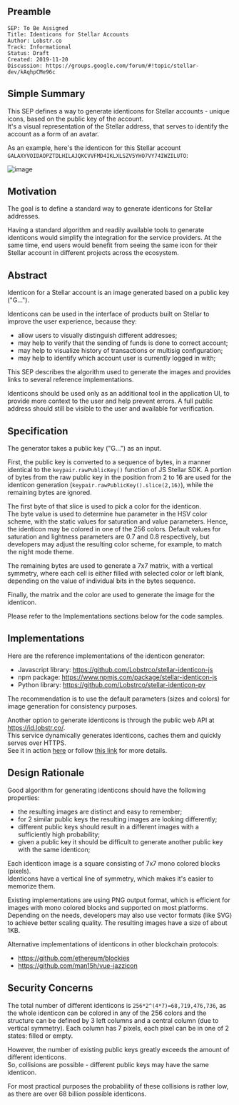 ## Preamble

```
SEP: To Be Assigned
Title: Identicons for Stellar Accounts
Author: Lobstr.co
Track: Informational
Status: Draft
Created: 2019-11-20
Discussion: https://groups.google.com/forum/#!topic/stellar-dev/kAqhpCMe96c
```

## Simple Summary
This SEP defines a way to generate identicons for Stellar accounts - unique icons, based on the public key of the account.  
It's a visual representation of the Stellar address, that serves to identify the account as a form of an avatar.

As an example, here's the identicon for this Stellar account `GALAXYVOIDAOPZTDLHILAJQKCVVFMD4IKLXLSZV5YHO7VY74IWZILUTO`:

![image](https://id.lobstr.co/GALAXYVOIDAOPZTDLHILAJQKCVVFMD4IKLXLSZV5YHO7VY74IWZILUTO.png)


## Motivation
The goal is to define a standard way to generate identicons for Stellar addresses.

Having a standard algorithm and readily available tools to generate identicons would simplify the integration for the service providers. At the same time, end users would benefit from seeing the same icon for their Stellar account in different projects across the ecosystem.


## Abstract
Identicon for a Stellar account is an image generated based on a public key ("G...").

Identicons can be used in the interface of products built on Stellar to improve the user experience, because they:
- allow users to visually distinguish different addresses;
- may help to verify that the sending of funds is done to correct account;
- may help to visualize history of transactions or multisig configuration;
- may help to identify which account user is currently logged in with;

This SEP describes the algorithm used to generate the images and provides links to several reference implementations.

Identicons should be used only as an additional tool in the application UI, to provide more context to the user and help prevent errors. A full public address should still be visible to the user and available for verification.

## Specification

The generator takes a public key ("G...") as an input.

First, the public key is converted to a sequence of bytes, in a manner identical to the `keypair.rawPublicKey()` function of JS Stellar SDK. A portion of bytes from the raw public key in the position from 2 to 16 are used for the identicon generation (`keypair.rawPublicKey().slice(2,16)`), while the remaining bytes are ignored.

The first byte of that slice is used to pick a color for the identicon.  
The byte value is used to determine hue parameter in the HSV color scheme, with the static values for saturation and value parameters.  Hence, the identicon may be colored in one of the 256 colors. Default values for saturation and lightness parameters are 0.7 and 0.8 respectively, but developers may adjust the resulting color scheme, for example, to match the night mode theme.

The remaining bytes are used to generate a 7x7 matrix, with a vertical symmetry, where each cell is either filled with selected color or left blank, depending on the value of individual bits in the bytes sequence.

Finally, the matrix and the color are used to generate the image for the identicon.

Please refer to the Implementations sections below for the code samples.


## Implementations

Here are the reference implementations of the identicon generator:
- Javascript library: https://github.com/Lobstrco/stellar-identicon-js
- npm package: https://www.npmjs.com/package/stellar-identicon-js
- Python library: https://github.com/Lobstrco/stellar-identicon-py

The recommendation is to use the default parameters (sizes and colors) for image generation for consistency purposes.

Another option to generate identicons is through the public web API at https://id.lobstr.co/.  
This service dynamically generates identicons, caches them and quickly serves over HTTPS.  
See it in action [here](https://id.lobstr.co/GBIDGDSVQXAHGZNOETS7ADUMWCDSQJU4R53EZRK6ONP3BA42UJL5PAHR.png) or follow [this link](https://github.com/Lobstrco/stellar-identicon-py#web-api) for more details.


## Design Rationale

Good algorithm for generating identicons should have the following properties:
- the resulting images are distinct and easy to remember;
- for 2 similar public keys the resulting images are looking differently;
- different public keys should result in a different images with a sufficiently high probability;
- given a public key it should be difficult to generate another public key with the same identicon;

Each identicon image is a square consisting of 7x7 mono colored blocks (pixels).  
Identicons have a vertical line of symmetry, which makes it's easier to memorize them.

Existing implementations are using PNG output format, which is efficient for images with mono colored blocks and supported on most platforms. Depending on the needs, developers may also use vector formats (like SVG) to achieve better scaling quality.
The resulting images have a size of about 1KB.  

Alternative implementations of identicons in other blockchain protocols:
- https://github.com/ethereum/blockies
- https://github.com/man15h/vue-jazzicon


## Security Concerns

The total number of different identicons is `256*2^(4*7)=68,719,476,736`, as the whole identicon can be colored in any of the 256 colors and the structure can be defined by 3 left columns and a central column (due to vertical symmetry). Each column has 7 pixels, each pixel can be in one of 2 states: filled or empty.

However, the number of existing public keys greatly exceeds the amount of different identicons.  
So, collisions are possible - different public keys may have the same identicon.

For most practical purposes the probability of these collisions is rather low, as there are over 68 billion possible identicons.
